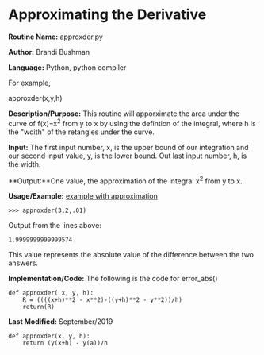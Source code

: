 # Approximating the Derivative

**Routine Name:**           approxder.py

**Author:** Brandi Bushman

**Language:** Python, python compiler

For example,

  approxder(x,y,h)


**Description/Purpose:** This routine will apporximate the area under the curve of  f(x)=x<sup>2</sup> from y to x by using the defintion of the integral, where h  is the "wdith" of the retangles under the curve. 

**Input:** The first input number, x, is the upper bound of our integration and our second input value, y, is the lower bound. Out last input number, h, is the width.  

**Output:**One value, the approximation of the integral x<sup>2</sup> from y to x. 

**Usage/Example:**
[example with approximation]()
~~~
>>> approxder(3,2,.01)
~~~

Output from the lines above:

~~~
1.9999999999999574
~~~

This value represents the absolute value of the difference between the two answers. 

**Implementation/Code:** The following is the code for error_abs()
~~~
def approxder( x, y, h):
    R = ((((x+h)**2 - x**2)-((y+h)**2 - y**2))/h)  
    return(R)
~~~

**Last Modified:** September/2019

~~~
def approxder(x, y, h):
    return (y(x+h) - y(a))/h


~~~
